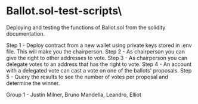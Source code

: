 # Ballot.sol-test-scripts\

Deploying and testing the functions of Ballot.sol from the solidity documentation.

Step 1 - Deploy contract from a new wallet using private keys stored in .env file. This will make you the chairperson.
Step 2 - As chairperson you can give the right to other addresses to vote.
Step 3 - As chairperson you can delegate votes to an address that has the right to vote.
Step 4 - An account with a delegated vote can cast a vote on one of the ballots' proposals.
Step 5 - Query the results to see the number of votes per proposal and determine the winner.

Group 1 - Justin Milner, Bruno Mandella, Leandro, Elliot
